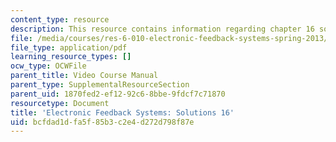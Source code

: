 ```yaml
---
content_type: resource
description: This resource contains information regarding chapter 16 solutions.
file: /media/courses/res-6-010-electronic-feedback-systems-spring-2013/bcfdad1dfa5f85b3c2e4d272d798f87e_MITRES_6-010S13_sol16.pdf
file_type: application/pdf
learning_resource_types: []
ocw_type: OCWFile
parent_title: Video Course Manual
parent_type: SupplementalResourceSection
parent_uid: 1870fed2-ef12-92c6-8bbe-9fdcf7c71870
resourcetype: Document
title: 'Electronic Feedback Systems: Solutions 16'
uid: bcfdad1d-fa5f-85b3-c2e4-d272d798f87e
---
```

